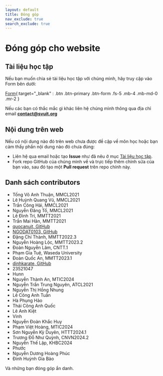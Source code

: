 ```yaml
---
layout: default
title: Đóng góp
nav_exclude: true
search_exclude: true
---
```


# Đóng góp cho website

## Tài liệu học tập

Nếu bạn muốn chia sẻ tài liệu học tập với chúng mình, hãy truy cập vào Form bên dưới:

[Form](https://link.svuit.org/submit){:target="_blank" : .btn .btn-primary .btn-form .fs-5 .mb-4 .mb-md-0 .mr-2 }
<!-- [Danh sách tài liệu đóng góp](https://docs.google.com/spreadsheets/d/1arPrQDmujnKIvUaC648NmCt7dFkma7LitG9WyGt7t9M/edit?usp=sharing){:target="_blank" : .btn .btn-primary .fs-5 .mb-4 .mb-md-0 .mr-2 } -->

Nếu các bạn có thắc mắc gì khác liên hệ chúng mình thông qua địa chỉ email **contact@svuit.org**

## Nội dung trên web

Nếu có nội dung nào đó trên web chưa được đề cập về môn học hoặc bạn cảm thấy phần nội dung nào đó chưa đúng:

- Liên hệ qua email hoặc tạo **Issue** như đã nêu ở mục [Tài liệu học tập](#tài-liệu-học-tập).
- Fork repo GitHub của chúng mình về và trực tiếp thêm chỉnh sửa của bạn vào, sau đó tạo một **Pull request** trên repo chính này.

## Danh sách contributors

- Tống Võ Anh Thuận, MMCL2021
- Lê Huỳnh Quang Vũ, MMCL2021
- Trần Công Hải, MMCL2021
- Nguyễn Đăng Tố, MMCL2021
- Lê Đình Trí, MMTT2021
- Trần Mai Hân, MMTT2021
- [quocanuit, GitHub](https://github.com/SVUIT/mmtt/issues/30)
- [NGODAT0103, GitHub](https://github.com/SVUIT/mmtt/issues/31)
- Đặng Chí Thành, MMTT2022.3
- Nguyễn Hoàng Lộc, MMTT2023.2
- Đoàn Nguyễn Lâm, CNTT.1
- Phạm Gia Tuệ, Waseda University 
- Đoàn Quốc An, MMTT2023.1
- [dinhkarate, GitHub](https://github.com/SVUIT/mmtt/pull/142)
- 23521047
- Hunn
- Nguyễn Thành An, MTIC2024
- Nguyễn Trần Trung Nguyên, ATCL2021
- Nguyễn Thị Hồng Nhung
- Lê Công Anh Tuấn
- Hà Phụng Hảo
- Thái Công Anh Quốc
- Lê Anh Kiệt
- Vinh
- Nguyễn Đoàn Khắc Huy
- Phạm Việt Hoàng, MTIC2024
- Sơn Nguyễn Kỳ Duyên, HTTT2024.1
- Trương Đỗ Như Quỳnh, CNVN2024.2
- Nguyễn Thế Lập, KHBC2024
- Phước
- Nguyễn Dương Hoàng Phúc
- Đinh Huỳnh Gia Bảo

Và những bạn đóng góp ẩn danh.
